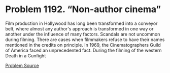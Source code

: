 # Problem 1192. “Non-author cinema”

Film production in Hollywood has long been transformed into a conveyor belt, where almost any author's approach is transformed in one way or another under the influence of many factors. Scandals are not uncommon during filming. There are cases when filmmakers refuse to have their names mentioned in the credits on principle. In 1969, the Cinematographers Guild of America faced an unprecedented fact. During the filming of the western Death in a Gunfight

[Problem Source](https://www.trizland.ru/tasks/5643/)